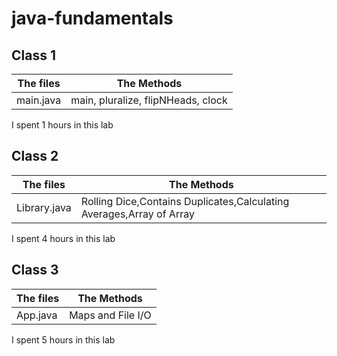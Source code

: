 # java-fundamentals

## Class 1

| The files  | The Methods | 
|------------|-------------|
| main.java  | main, pluralize, flipNHeads, clock|

I spent 1 hours in this lab

## Class 2

| The files  | The Methods | 
|------------|-------------|
| Library.java  | Rolling Dice,Contains Duplicates,Calculating Averages,Array of Array|

I spent 4 hours in this lab

## Class 3

| The files  | The Methods | 
|------------|-------------|
| App.java  | Maps and File I/O|

I spent 5 hours in this lab